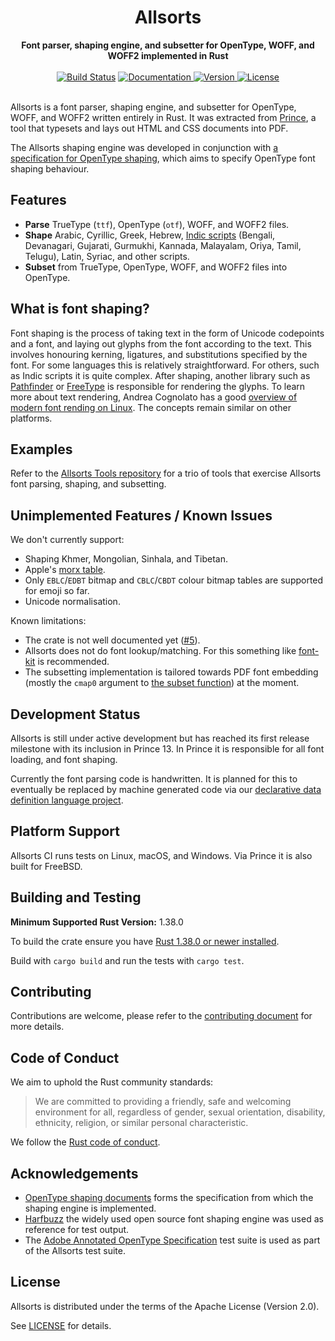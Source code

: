 <h1 align="center">
  <img src="https://github.com/yeslogic/allsorts/raw/master/allsorts.svg?sanitize=1" alt=""><br>
  Allsorts
</h1>

<div align="center">
  <strong>Font parser, shaping engine, and subsetter for OpenType, WOFF, and WOFF2 implemented in Rust</strong>
</div>

<br>

<div align="center">
  <a href="https://travis-ci.com/yeslogic/allsorts">
    <img src="https://travis-ci.com/yeslogic/allsorts.svg?token=4GA6ydxNNeb6XeELrMmg&amp;branch=master" alt="Build Status"></a>
  <a href="https://docs.rs/allsorts">
    <img src="https://docs.rs/allsorts/badge.svg" alt="Documentation">
  </a>
  <a href="https://crates.io/crates/allsorts">
    <img src="https://img.shields.io/crates/v/allsorts.svg" alt="Version">
  </a>
  <a href="https://github.com/yeslogic/allsorts/blob/master/LICENSE">
    <img src="https://img.shields.io/crates/l/allsorts.svg" alt="License">
  </a>
</div>

<br>

Allsorts is a font parser, shaping engine, and subsetter for OpenType, WOFF, and WOFF2
written entirely in Rust. It was extracted from
[Prince](https://www.princexml.com/), a tool that typesets and lays out HTML
and CSS documents into PDF.

The Allsorts shaping engine was developed in conjunction with [a specification
for OpenType shaping](https://github.com/n8willis/opentype-shaping-documents/),
which aims to specify OpenType font shaping behaviour.

## Features

* **Parse** TrueType (`ttf`), OpenType (`otf`), WOFF, and WOFF2 files.
* **Shape** Arabic, Cyrillic, Greek, Hebrew, [Indic
  scripts](https://en.wikipedia.org/wiki/Languages_of_India) (Bengali,
  Devanagari, Gujarati, Gurmukhi, Kannada, Malayalam, Oriya, Tamil, Telugu),
  Latin, Syriac, and other scripts.
* **Subset** from TrueType, OpenType, WOFF, and WOFF2 files into OpenType.

## What is font shaping?

Font shaping is the process of taking text in the form of Unicode codepoints
and a font, and laying out glyphs from the font according to the text. This
involves honouring kerning, ligatures, and substitutions specified by the font.
For some languages this is relatively straightforward. For others, such as
Indic scripts it is quite complex. After shaping, another library such as
[Pathfinder](https://github.com/servo/pathfinder) or
[FreeType](https://www.freetype.org/) is responsible for rendering the glyphs.
To learn more about text rendering, Andrea Cognolato has a good [overview of
modern font rending on
Linux](https://mrandri19.github.io/2019/07/24/modern-text-rendering-linux-overview.html).
The concepts remain similar on other platforms.

## Examples

Refer to the [Allsorts Tools repository](https://github.com/yeslogic/allsorts-tools) for
a trio of tools that exercise Allsorts font parsing, shaping, and subsetting.

## Unimplemented Features / Known Issues

We don't currently support:

* Shaping Khmer, Mongolian, Sinhala, and Tibetan.
* Apple's [morx table](https://developer.apple.com/fonts/TrueType-Reference-Manual/RM06/Chap6morx.html).
* Only `EBLC`/`EDBT` bitmap and `CBLC`/`CBDT` colour bitmap tables are
  supported for emoji so far.
* Unicode normalisation.

Known limitations:

* The crate is not well documented yet ([#5](https://github.com/yeslogic/allsorts/issues/5)).
* Allsorts does not do font lookup/matching. For this something like
  [font-kit](https://github.com/pcwalton/font-kit) is recommended.
* The subsetting implementation is tailored towards PDF font embedding (mostly
  the `cmap0` argument to
  [the subset function](https://docs.rs/allsorts/latest/allsorts/subset/fn.subset.html))
  at the moment.

## Development Status

Allsorts is still under active development but has reached its first release
milestone with its inclusion in Prince 13. In Prince it is responsible for
all font loading, and font shaping.

Currently the font parsing code is handwritten. It is planned for this to
eventually be replaced by machine generated code via our [declarative data
definition language project](https://github.com/yeslogic/ddl/).

## Platform Support

Allsorts CI runs tests on Linux, macOS, and Windows. Via Prince it is also
built for FreeBSD.

## Building and Testing

**Minimum Supported Rust Version:** 1.38.0

To build the crate ensure you have [Rust 1.38.0 or newer installed](https://www.rust-lang.org/tools/install).

Build with `cargo build` and run the tests with `cargo test`.

## Contributing

Contributions are welcome, please refer to the
[contributing document](https://github.com/yeslogic/allsorts/blob/master/CONTRIBUTING.md)
for more details.

## Code of Conduct

We aim to uphold the Rust community standards:

> We are committed to providing a friendly, safe and welcoming environment for
> all, regardless of gender, sexual orientation, disability, ethnicity,
> religion, or similar personal characteristic.

We follow the [Rust code of conduct](https://www.rust-lang.org/policies/code-of-conduct).

## Acknowledgements

* [OpenType shaping documents](https://github.com/n8willis/opentype-shaping-documents/)
  forms the specification from which the shaping engine is implemented.
* [Harfbuzz](https://github.com/harfbuzz/harfbuzz) the widely used open source
  font shaping engine was used as reference for test output.
* The [Adobe Annotated OpenType Specification](https://github.com/adobe-type-tools/aots)
  test suite is used as part of the Allsorts test suite.

## License

Allsorts is distributed under the terms of the Apache License (Version 2.0).

See [LICENSE](https://github.com/yeslogic/allsorts/blob/master/LICENSE) for details.
